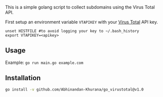 This is a simple golang script to collect subdomains using the Virus Total API.

First setup an environment variable `VTAPIKEY` with your [Virus Total](https://www.virustotal.com) API key.

```shell
unset HISTFILE #to avoid logging your key to ~/.bash_history
export VTAPIKEY=<apikey>
```

## Usage

Example: `go run main.go example.com`

## Installation

```bash
go install -v github.com/Abhinandan-Khurana/go_virustotal@v1.0
```
